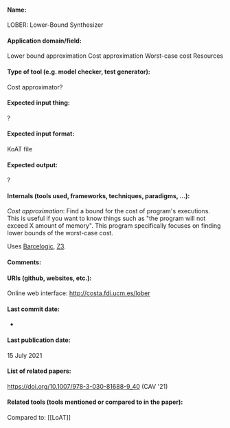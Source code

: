 #### Name:
LOBER: Lower-Bound Synthesizer

#### Application domain/field:
Lower bound approximation
Cost approximation
Worst-case cost
Resources

#### Type of tool (e.g. model checker, test generator):
Cost approximator?

#### Expected input thing:
?

#### Expected input format:
KoAT file

#### Expected output:
?

#### Internals (tools used, frameworks, techniques, paradigms, ...):
*Cost approximation*: Find a bound for the cost of program's executions. This is useful if you want to know things such as "the program will not exceed X amount of memory".
This program specifically focuses on finding lower bounds of the worst-case cost. 

Uses [Barcelogic](Solvers/SMT/Barcelogic.md), [Z3](Solvers/SMT/Z3.md).

#### Comments:

#### URIs (github, websites, etc.):
Online web interface: http://costa.fdi.ucm.es/lober

#### Last commit date:
-

#### Last publication date:
15 July 2021

#### List of related papers:
https://doi.org/10.1007/978-3-030-81688-9_40 (CAV '21)

#### Related tools (tools mentioned or compared to in the paper):
Compared to: [[LoAT]]
